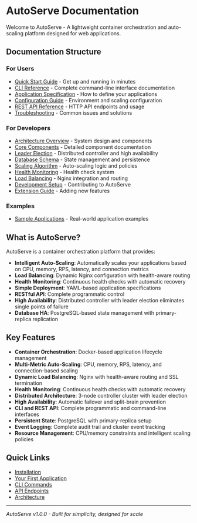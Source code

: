 # AutoServe Documentation

Welcome to AutoServe - A lightweight container orchestration and auto-scaling platform designed for web applications.

## Documentation Structure

### For Users
- [Quick Start Guide](user-guide/quick-start.md) - Get up and running in minutes
- [CLI Reference](user-guide/cli-reference.md) - Complete command-line interface documentation
- [Application Specification](user-guide/app-spec.md) - How to define your applications
- [Configuration Guide](user-guide/configuration.md) - Environment and scaling configuration
- [REST API Reference](user-guide/api-reference.md) - HTTP API endpoints and usage
- [Troubleshooting](user-guide/troubleshooting.md) - Common issues and solutions

### For Developers
- [Architecture Overview](developer-guide/architecture.md) - System design and components
- [Core Components](developer-guide/components.md) - Detailed component documentation
- [Leader Election](developer-guide/leader-election.md) - Distributed controller and high availability
- [Database Schema](developer-guide/database.md) - State management and persistence
- [Scaling Algorithm](developer-guide/scaling.md) - Auto-scaling logic and policies
- [Health Monitoring](developer-guide/health.md) - Health check system
- [Load Balancing](developer-guide/load-balancing.md) - Nginx integration and routing
- [Development Setup](developer-guide/development.md) - Contributing to AutoServe
- [Extension Guide](developer-guide/extensions.md) - Adding new features

### Examples
- [Sample Applications](examples/applications.md) - Real-world application examples

## What is AutoServe?

AutoServe is a container orchestration platform that provides:

- **Intelligent Auto-Scaling**: Automatically scales your applications based on CPU, memory, RPS, latency, and connection metrics
- **Load Balancing**: Dynamic Nginx configuration with health-aware routing
- **Health Monitoring**: Continuous health checks with automatic recovery
- **Simple Deployment**: YAML-based application specifications
- **RESTful API**: Complete programmatic control
- **High Availability**: Distributed controller with leader election eliminates single points of failure
- **Database HA**: PostgreSQL-based state management with primary-replica replication

## Key Features

- **Container Orchestration**: Docker-based application lifecycle management
- **Multi-Metric Auto-Scaling**: CPU, memory, RPS, latency, and connection-based scaling
- **Dynamic Load Balancing**: Nginx with health-aware routing and SSL termination
- **Health Monitoring**: Continuous health checks with automatic recovery
- **Distributed Architecture**: 3-node controller cluster with leader election
- **High Availability**: Automatic failover and split-brain prevention
- **CLI and REST API**: Complete programmatic and command-line interfaces
- **Persistent State**: PostgreSQL with primary-replica setup
- **Event Logging**: Complete audit trail and cluster event tracking
- **Resource Management**: CPU/memory constraints and intelligent scaling policies 

## Quick Links

- [Installation](user-guide/quick-start.md#installation)
- [Your First Application](user-guide/quick-start.md#deploying-your-first-app)
- [CLI Commands](user-guide/cli-reference.md)
- [API Endpoints](user-guide/api-reference.md)
- [Architecture](developer-guide/architecture.md)

---

*AutoServe v1.0.0 - Built for simplicity, designed for scale*
